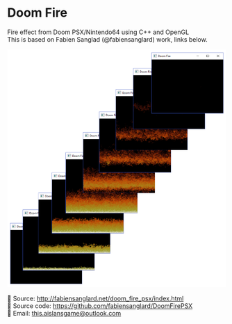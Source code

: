 # Doom Fire

Fire effect from Doom PSX/Nintendo64 using C++ and OpenGL<br/>
This is based on Fabien Sanglad (@fabiensanglard) work, links below.<br/>

 ![Alt Text](https://github.com/ThisAislan/doom-fire-psx/raw/master/image/cover.png)<br/>

:link: Source: http://fabiensanglard.net/doom_fire_psx/index.html<br/>
:link: Source code: https://github.com/fabiensanglard/DoomFirePSX<br/>
:email: Email: this.aislansgame@outlook.com
